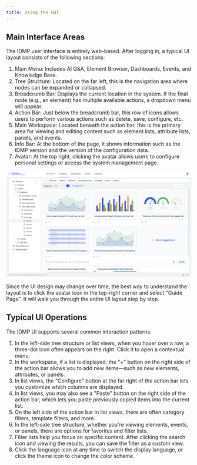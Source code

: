 ```yaml
---
title: Using the GUI
---
```


## Main Interface Areas

The IDMP user interface is entirely web-based. After logging in, a typical UI layout consists of the following sections:

1. Main Menu: Includes AI Q&A, Element Browser, Dashboards, Events, and Knowledge Base.
1. Tree Structure: Located on the far left, this is the navigation area where nodes can be expanded or collapsed.
1. Breadcrumb Bar: Displays the current location in the system. If the final node (e.g., an element) has multiple available actions, a dropdown menu will appear.
1. Action Bar: Just below the breadcrumb bar, this row of icons allows users to perform various actions such as delete, save, configure, etc.
1. Main Workspace: Located beneath the action bar, this is the primary area for viewing and editing content such as element lists, attribute lists, panels, and events.
1. Info Bar: At the bottom of the page, it shows information such as the IDMP version and the version of the configuration data.
1. Avatar: At the top right, clicking the avatar allows users to configure personal settings or access the system management page.

![temp](../assets/gui-01.png)

Since the UI design may change over time, the best way to understand the layout is to click the avatar icon in the top-right corner and select "Guide Page". It will walk you through the entire UI layout step by step.

## Typical UI Operations

The IDMP UI supports several common interaction patterns:

1. In the left-side tree structure or list views, when you hover over a row, a three-dot icon often appears on the right. Click it to open a contextual menu.
1. In the workspace, if a list is displayed, the "+" button on the right side of the action bar allows you to add new items—such as new elements, attributes, or panels.
1. In list views, the "Configure" button at the far right of the action bar lets you customize which columns are displayed.
1. In list views, you may also see a "Paste" button on the right side of the action bar, which lets you paste previously copied items into the current list.
1. On the left side of the action bar in list views, there are often category filters, template filters, and more.
1. In the left-side tree structure, whether you're viewing elements, events, or panels, there are options for favorites and filter lists.
1. Filter lists help you focus on specific content. After clicking the search icon and viewing the results, you can save the filter as a custom view.
1. Click the language icon at any time to switch the display language, or click the theme icon to change the color scheme.
